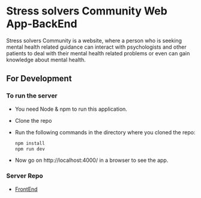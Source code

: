 # Stress solvers Community Web App-BackEnd

Stress solvers Community is a website, where a person who is seeking mental health related guidance can interact with psychologists and other patients to deal with their mental health related problems or even can gain knowledge about mental health.


## For Development

### To run the server

- You need Node & npm to run this application.
- Clone the repo
- Run the following commands in the directory where you cloned the repo:

  ```bash
  npm install
  npm run dev
  ```

- Now go on http://localhost:4000/ in a browser to see the app.

### Server Repo 

- [FrontEnd](https://github.com/Jayminc135/33-StressSolversCommunity-Frontend)
